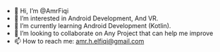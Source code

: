 - 👋 Hi, I’m @AmrFiqi
- 👀 I’m interested in Android Development, And VR.
- 🌱 I’m currently learning Android Development (Kotlin).
- 💞️ I’m looking to collaborate on Any Project that can help me improve
- 📫 How to reach me: amr.h.elfiqi@gmail.com

<!---
AmrFiqi/AmrFiqi is a ✨ special ✨ repository because its `README.md` (this file) appears on your GitHub profile.
You can click the Preview link to take a look at your changes.
--->
